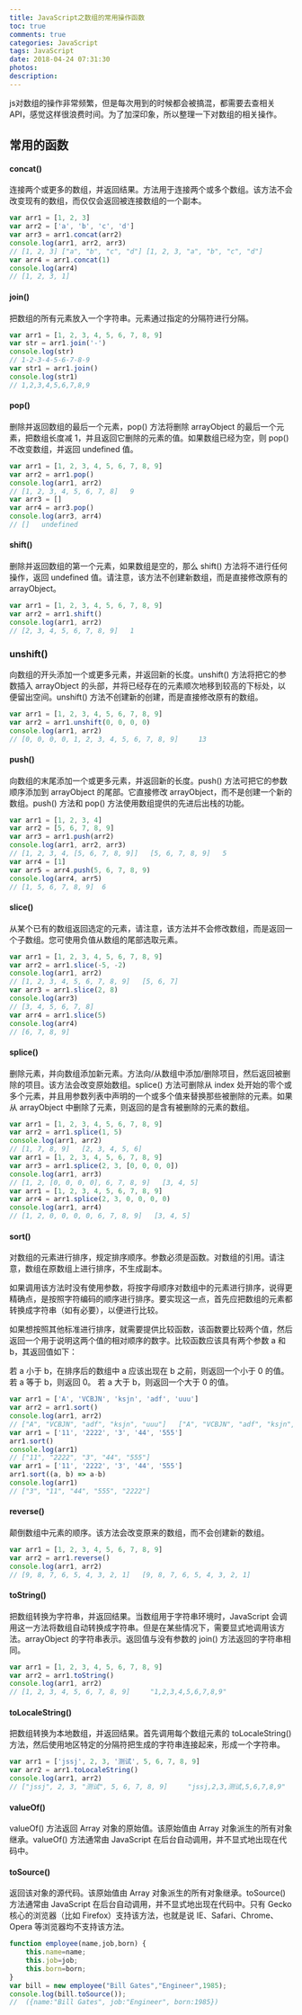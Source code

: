 ```yaml
---
title: JavaScript之数组的常用操作函数
toc: true
comments: true
categories: JavaScript
tags: JavaScript
date: 2018-04-24 07:31:30
photos:
description:
---
```


js对数组的操作非常频繁，但是每次用到的时候都会被搞混，都需要去查相关API，感觉这样很浪费时间。为了加深印象，所以整理一下对数组的相关操作。

<!--more-->

## 常用的函数

#### concat()
连接两个或更多的数组，并返回结果。方法用于连接两个或多个数组。该方法不会改变现有的数组，而仅仅会返回被连接数组的一个副本。

```js
var arr1 = [1, 2, 3]
var arr2 = ['a', 'b', 'c', 'd']
var arr3 = arr1.concat(arr2)
console.log(arr1, arr2, arr3)
// [1, 2, 3] ["a", "b", "c", "d"] [1, 2, 3, "a", "b", "c", "d"]
var arr4 = arr1.concat(1)
console.log(arr4)
// [1, 2, 3, 1]
```

#### join()
把数组的所有元素放入一个字符串。元素通过指定的分隔符进行分隔。

```js
var arr1 = [1, 2, 3, 4, 5, 6, 7, 8, 9]
var str = arr1.join('-')
console.log(str)
// 1-2-3-4-5-6-7-8-9
var str1 = arr1.join()
console.log(str1)
// 1,2,3,4,5,6,7,8,9
```

#### pop()
删除并返回数组的最后一个元素，pop() 方法将删除 arrayObject 的最后一个元素，把数组长度减 1，并且返回它删除的元素的值。如果数组已经为空，则 pop() 不改变数组，并返回 undefined 值。

```js
var arr1 = [1, 2, 3, 4, 5, 6, 7, 8, 9]
var arr2 = arr1.pop()
console.log(arr1, arr2)
// [1, 2, 3, 4, 5, 6, 7, 8]   9
var arr3 = []
var arr4 = arr3.pop()
console.log(arr3, arr4)
// []   undefined
```

#### shift()
删除并返回数组的第一个元素，如果数组是空的，那么 shift() 方法将不进行任何操作，返回 undefined 值。请注意，该方法不创建新数组，而是直接修改原有的 arrayObject。

```js
var arr1 = [1, 2, 3, 4, 5, 6, 7, 8, 9]
var arr2 = arr1.shift()
console.log(arr1, arr2)
// [2, 3, 4, 5, 6, 7, 8, 9]   1
```

### unshift()
向数组的开头添加一个或更多元素，并返回新的长度。unshift() 方法将把它的参数插入 arrayObject 的头部，并将已经存在的元素顺次地移到较高的下标处，以便留出空间。unshift() 方法不创建新的创建，而是直接修改原有的数组。

```js
var arr1 = [1, 2, 3, 4, 5, 6, 7, 8, 9]
var arr2 = arr1.unshift(0, 0, 0, 0)
console.log(arr1, arr2)
// [0, 0, 0, 0, 1, 2, 3, 4, 5, 6, 7, 8, 9]     13
```

#### push()
向数组的末尾添加一个或更多元素，并返回新的长度。push() 方法可把它的参数顺序添加到 arrayObject 的尾部。它直接修改 arrayObject，而不是创建一个新的数组。push() 方法和 pop() 方法使用数组提供的先进后出栈的功能。

```js
var arr1 = [1, 2, 3, 4]
var arr2 = [5, 6, 7, 8, 9]
var arr3 = arr1.push(arr2)
console.log(arr1, arr2, arr3)
// [1, 2, 3, 4, [5, 6, 7, 8, 9]]   [5, 6, 7, 8, 9]   5
var arr4 = [1]
var arr5 = arr4.push(5, 6, 7, 8, 9)
console.log(arr4, arr5)
// [1, 5, 6, 7, 8, 9]  6
```


#### slice()
从某个已有的数组返回选定的元素，请注意，该方法并不会修改数组，而是返回一个子数组。您可使用负值从数组的尾部选取元素。

```js
var arr1 = [1, 2, 3, 4, 5, 6, 7, 8, 9]
var arr2 = arr1.slice(-5, -2)
console.log(arr1, arr2)
// [1, 2, 3, 4, 5, 6, 7, 8, 9]   [5, 6, 7]
var arr3 = arr1.slice(2, 8)
console.log(arr3)
// [3, 4, 5, 6, 7, 8]
var arr4 = arr1.slice(5)
console.log(arr4)
// [6, 7, 8, 9]
```

#### splice()
删除元素，并向数组添加新元素。方法向/从数组中添加/删除项目，然后返回被删除的项目。该方法会改变原始数组。splice() 方法可删除从 index 处开始的零个或多个元素，并且用参数列表中声明的一个或多个值来替换那些被删除的元素。如果从 arrayObject 中删除了元素，则返回的是含有被删除的元素的数组。

```js
var arr1 = [1, 2, 3, 4, 5, 6, 7, 8, 9]
var arr2 = arr1.splice(1, 5)
console.log(arr1, arr2)
// [1, 7, 8, 9]   [2, 3, 4, 5, 6]
var arr1 = [1, 2, 3, 4, 5, 6, 7, 8, 9]
var arr3 = arr1.splice(2, 3, [0, 0, 0, 0])
console.log(arr1, arr3)
// [1, 2, [0, 0, 0, 0], 6, 7, 8, 9]   [3, 4, 5]
var arr1 = [1, 2, 3, 4, 5, 6, 7, 8, 9]
var arr4 = arr1.splice(2, 3, 0, 0, 0, 0)
console.log(arr1, arr4)
// [1, 2, 0, 0, 0, 0, 6, 7, 8, 9]   [3, 4, 5]
```

#### sort()
对数组的元素进行排序，规定排序顺序。参数必须是函数。对数组的引用。请注意，数组在原数组上进行排序，不生成副本。

如果调用该方法时没有使用参数，将按字母顺序对数组中的元素进行排序，说得更精确点，是按照字符编码的顺序进行排序。要实现这一点，首先应把数组的元素都转换成字符串（如有必要），以便进行比较。

如果想按照其他标准进行排序，就需要提供比较函数，该函数要比较两个值，然后返回一个用于说明这两个值的相对顺序的数字。比较函数应该具有两个参数 a 和 b，其返回值如下：

若 a 小于 b，在排序后的数组中 a 应该出现在 b 之前，则返回一个小于 0 的值。
若 a 等于 b，则返回 0。
若 a 大于 b，则返回一个大于 0 的值。

```js
var arr1 = ['A', 'VCBJN', 'ksjn', 'adf', 'uuu']
var arr2 = arr1.sort()
console.log(arr1, arr2)
// ["A", "VCBJN", "adf", "ksjn", "uuu"]   ["A", "VCBJN", "adf", "ksjn", "uuu"]
var arr1 = ['11', '2222', '3', '44', '555']
arr1.sort()
console.log(arr1)
// ["11", "2222", "3", "44", "555"]
var arr1 = ['11', '2222', '3', '44', '555']
arr1.sort((a, b) => a-b)
console.log(arr1)
// ["3", "11", "44", "555", "2222"]
```

#### reverse()
颠倒数组中元素的顺序。该方法会改变原来的数组，而不会创建新的数组。

```js
var arr1 = [1, 2, 3, 4, 5, 6, 7, 8, 9]
var arr2 = arr1.reverse()
console.log(arr1, arr2)
// [9, 8, 7, 6, 5, 4, 3, 2, 1]   [9, 8, 7, 6, 5, 4, 3, 2, 1]
```

#### toString()
把数组转换为字符串，并返回结果。当数组用于字符串环境时，JavaScript 会调用这一方法将数组自动转换成字符串。但是在某些情况下，需要显式地调用该方法。arrayObject 的字符串表示。返回值与没有参数的 join() 方法返回的字符串相同。

```js
var arr1 = [1, 2, 3, 4, 5, 6, 7, 8, 9]
var arr2 = arr1.toString()
console.log(arr1, arr2)
// [1, 2, 3, 4, 5, 6, 7, 8, 9]     "1,2,3,4,5,6,7,8,9"
```

#### toLocaleString()
把数组转换为本地数组，并返回结果。首先调用每个数组元素的 toLocaleString() 方法，然后使用地区特定的分隔符把生成的字符串连接起来，形成一个字符串。

```js
var arr1 = ['jssj', 2, 3, '测试', 5, 6, 7, 8, 9]
var arr2 = arr1.toLocaleString()
console.log(arr1, arr2)
// ["jssj", 2, 3, "测试", 5, 6, 7, 8, 9]     "jssj,2,3,测试,5,6,7,8,9"
```

#### valueOf()
valueOf() 方法返回 Array 对象的原始值。该原始值由 Array 对象派生的所有对象继承。valueOf() 方法通常由 JavaScript 在后台自动调用，并不显式地出现在代码中。

#### toSource()
返回该对象的源代码。该原始值由 Array 对象派生的所有对象继承。toSource() 方法通常由 JavaScript 在后台自动调用，并不显式地出现在代码中。只有 Gecko 核心的浏览器（比如 Firefox）支持该方法，也就是说 IE、Safari、Chrome、Opera 等浏览器均不支持该方法。

```js
function employee(name,job,born) {
    this.name=name;
    this.job=job;
    this.born=born;
}
var bill = new employee("Bill Gates","Engineer",1985);
console.log(bill.toSource());
//  ({name:"Bill Gates", job:"Engineer", born:1985})
```


